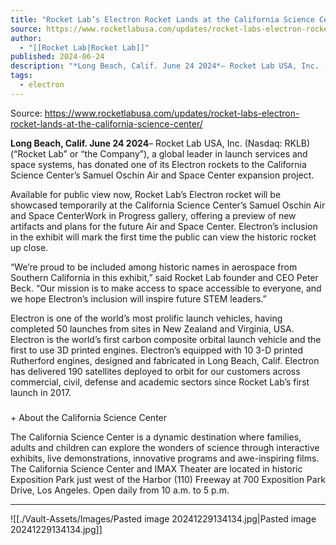 ```yaml
---
title: "Rocket Lab’s Electron Rocket Lands at the California Science Center "
source: https://www.rocketlabusa.com/updates/rocket-labs-electron-rocket-lands-at-the-california-science-center/
author:
  - "[[Rocket Lab|Rocket Lab]]"
published: 2024-06-24
description: "*Long Beach, Calif. June 24 2024*– Rocket Lab USA, Inc. (Nasdaq: RKLB) (“Rocket Lab” or “the Company”), a global leader in launch services and space systems, has donated one of its Electron rockets to the California Science Center’s Samuel Oschin Air and Space Center expansion project."
tags:
  - electron
---
```


Source: https://www.rocketlabusa.com/updates/rocket-labs-electron-rocket-lands-at-the-california-science-center/

**Long Beach, Calif. June 24 2024**– Rocket Lab USA, Inc. (Nasdaq: RKLB) (“Rocket Lab” or “the Company”), a global leader in launch services and space systems, has donated one of its Electron rockets to the California Science Center’s Samuel Oschin Air and Space Center expansion project.

Available for public view now, Rocket Lab’s Electron rocket will be showcased temporarily at the California Science Center’s Samuel Oschin Air and Space CenterWork in Progress gallery, offering a preview of new artifacts and plans for the future Air and Space Center. Electron’s inclusion in the exhibit will mark the first time the public can view the historic rocket up close.

“We’re proud to be included among historic names in aerospace from Southern California in this exhibit,” said Rocket Lab founder and CEO Peter Beck. “Our mission is to make access to space accessible to everyone, and we hope Electron’s inclusion will inspire future STEM leaders.”   

Electron is one of the world’s most prolific launch vehicles, having completed 50 launches from sites in New Zealand and Virginia, USA. Electron is the world’s first carbon composite orbital launch vehicle and the first to use 3D printed engines. Electron’s equipped with 10 3-D printed Rutherford engines, designed and fabricated in Long Beach, Calif. Electron has delivered 190 satellites deployed to orbit for our customers across commercial, civil, defense and academic sectors since Rocket Lab’s first launch in 2017.

###

\+ About the California Science Center

The California Science Center is a dynamic destination where families, adults and children can explore the wonders of science through interactive exhibits, live demonstrations, innovative programs and awe-inspiring films. The California Science Center and IMAX Theater are located in historic Exposition Park just west of the Harbor (110) Freeway at 700 Exposition Park Drive, Los Angeles. Open daily from 10 a.m. to 5 p.m.

---

![[./Vault-Assets/Images/Pasted image 20241229134134.jpg|Pasted image 20241229134134.jpg]]